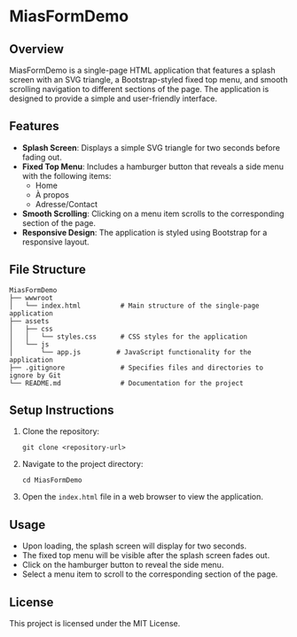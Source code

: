 # MiasFormDemo

## Overview
MiasFormDemo is a single-page HTML application that features a splash screen with an SVG triangle, a Bootstrap-styled fixed top menu, and smooth scrolling navigation to different sections of the page. The application is designed to provide a simple and user-friendly interface.

## Features
- **Splash Screen**: Displays a simple SVG triangle for two seconds before fading out.
- **Fixed Top Menu**: Includes a hamburger button that reveals a side menu with the following items:
  - Home
  - À propos
  - Adresse/Contact
- **Smooth Scrolling**: Clicking on a menu item scrolls to the corresponding section of the page.
- **Responsive Design**: The application is styled using Bootstrap for a responsive layout.

## File Structure
```
MiasFormDemo
├── wwwroot
│   └── index.html          # Main structure of the single-page application
├── assets
│   ├── css
│   │   └── styles.css      # CSS styles for the application
│   └── js
│       └── app.js         # JavaScript functionality for the application
├── .gitignore              # Specifies files and directories to ignore by Git
└── README.md               # Documentation for the project
```

## Setup Instructions
1. Clone the repository:
   ```
   git clone <repository-url>
   ```
2. Navigate to the project directory:
   ```
   cd MiasFormDemo
   ```
3. Open the `index.html` file in a web browser to view the application.

## Usage
- Upon loading, the splash screen will display for two seconds.
- The fixed top menu will be visible after the splash screen fades out.
- Click on the hamburger button to reveal the side menu.
- Select a menu item to scroll to the corresponding section of the page.

## License
This project is licensed under the MIT License.